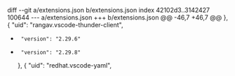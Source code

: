 diff --git a/extensions.json b/extensions.json
index 42102d3..3142427 100644
--- a/extensions.json
+++ b/extensions.json
@@ -46,7 +46,7 @@
     },
     {
       "uid": "rangav.vscode-thunder-client",
-      "version": "2.29.6"
+      "version": "2.29.8"
     },
     {
       "uid": "redhat.vscode-yaml",
